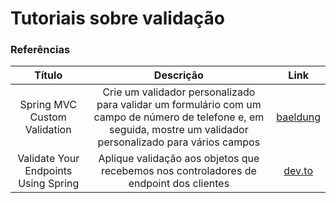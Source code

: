 # Tutoriais sobre validação

### Referências

Título | Descrição | Link
:----------: | :----------: | :----------:
Spring MVC Custom Validation | Crie um validador personalizado para validar um formulário com um campo de número de telefone e, em seguida, mostre um validador personalizado para vários campos | [baeldung](https://www.baeldung.com/spring-mvc-custom-validator)
Validate Your Endpoints Using Spring | Aplique validação aos objetos que recebemos nos controladores de endpoint dos clientes | [dev.to](https://dev.to/jarjanazy/validate-your-endpoints-using-spring-4l3e)

